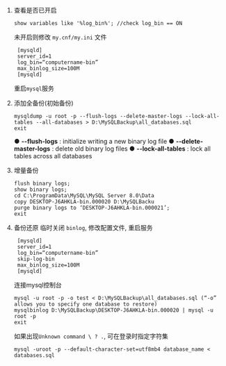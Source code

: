 1. 查看是否已开启

   ```
   show variables like '%log_bin%'; //check log_bin == ON
   ```
   未开启则修改 `my.cnf/my.ini` 文件

   ```
    [mysqld]
    server_id=1
    log_bin=“computername-bin”
    max_binlog_size=100M
    [mysqld]
   ```
   重启`mysql`服务
2. 添加全备份(初始备份)

   ```
   mysqldump -u root -p --flush-logs --delete-master-logs --lock-all-tables --all-databases > D:\MySQLBackup\all_databases.sql 
   exit
   ```
   ●  **--flush-logs** : initialize writing a new binary log file ●  **--delete-master-logs** : delete old binary log
   files ●  **--lock-all-tables** : lock all tables across all databases
3. 增量备份

   ```
   flush binary logs;
   show binary logs;
   cd C:\ProgramData\MySQL\MySQL Server 8.0\Data
   copy DESKTOP-J6AHKLA-bin.000020 D:\MySQLBacku
   purge binary logs to ‘DESKTOP-J6AHKLA-bin.000021’; 
   exit
   ```
4. 备份还原 临时关闭 `binlog`, 修改配置文件, 重启服务

   ```
    [mysqld]
    server_id=1
    log_bin=“computername-bin”
    skip-log-bin
    max_binlog_size=100M
    [mysqld]
   ```
   连接mysql控制台

   ```
   mysql -u root -p -o test < D:\MySQLBackup\all_databases.sql (“-o” allows you to specify one database to restore)
   mysqlbinlog D:\MySQLBackup\DESKTOP-J6AHKLA-bin.000020 | mysql -u root -p
   exit
   ```
   如果出现`Unknown command \ ? .`, 可在登录时指定字符集

   ```
   mysql -uroot -p --default-character-set=utf8mb4 database_name < databases.sql
   ```
